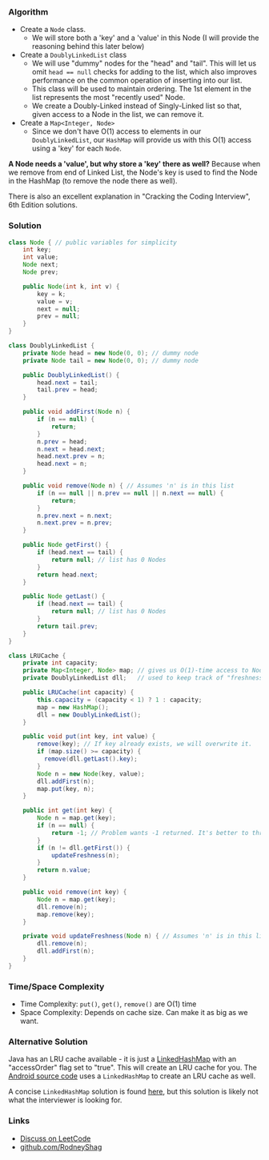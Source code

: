 ### Algorithm

- Create a `Node` class.
  - We will store both a 'key' and a 'value' in this Node (I will provide the reasoning behind this later below)
- Create a `DoublyLinkedList` class
  - We will use "dummy" nodes for the "head" and "tail". This will let us omit `head == null` checks for adding to the list, which also improves performance on the common operation of inserting into our list.
  - This class will be used to maintain ordering. The 1st element in the list represents the most "recently used" Node.
  - We create a Doubly-Linked instead of Singly-Linked list so that, given access to a Node in the list, we can remove it.
- Create a `Map<Integer, Node>`
  - Since we don't have O(1) access to elements in our `DoublyLinkedList`, our `HashMap` will provide us with this O(1) access using a 'key' for each `Node`.


__A Node needs a 'value', but why store a 'key' there as well?__ Because when we remove from end of Linked List, the Node's key is used to find the Node in the HashMap (to remove the node there as well).

There is also an excellent explanation in "Cracking the Coding Interview", 6th Edition solutions.

### Solution

```java
class Node { // public variables for simplicity
    int key;
    int value;
    Node next;
    Node prev;

    public Node(int k, int v) {
        key = k;
        value = v;
        next = null;
        prev = null;
    }
}
```

```java
class DoublyLinkedList {
    private Node head = new Node(0, 0); // dummy node
    private Node tail = new Node(0, 0); // dummy node

    public DoublyLinkedList() {
        head.next = tail;
        tail.prev = head;
    }

    public void addFirst(Node n) {
        if (n == null) {
            return;
        }
        n.prev = head;
        n.next = head.next;
        head.next.prev = n;
        head.next = n;
    }

    public void remove(Node n) { // Assumes 'n' is in this list
        if (n == null || n.prev == null || n.next == null) {
            return;
        }
        n.prev.next = n.next;
        n.next.prev = n.prev;
    }

    public Node getFirst() {
        if (head.next == tail) {
            return null; // list has 0 Nodes
        }
        return head.next;
    }

    public Node getLast() {
        if (head.next == tail) {
            return null; // list has 0 Nodes
        }
        return tail.prev;
    }
}
```

```java
class LRUCache {
    private int capacity;
    private Map<Integer, Node> map; // gives us O(1)-time access to Nodes
    private DoublyLinkedList dll;   // used to keep track of "freshness" of Nodes

    public LRUCache(int capacity) {
        this.capacity = (capacity < 1) ? 1 : capacity;
        map = new HashMap();
        dll = new DoublyLinkedList();
    }

    public void put(int key, int value) {
        remove(key); // If key already exists, we will overwrite it.
        if (map.size() >= capacity) {
          remove(dll.getLast().key);
        }
        Node n = new Node(key, value);
        dll.addFirst(n);
        map.put(key, n);
    }

    public int get(int key) {
        Node n = map.get(key);
        if (n == null) {
            return -1; // Problem wants -1 returned. It's better to throw Exception instead.
        }
        if (n != dll.getFirst()) {
            updateFreshness(n);
        }
        return n.value;
    }

    public void remove(int key) {
        Node n = map.get(key);
        dll.remove(n);
        map.remove(key);
    }

    private void updateFreshness(Node n) { // Assumes 'n' is in this list
        dll.remove(n);
        dll.addFirst(n);
    }
}
```

### Time/Space Complexity

-  Time Complexity: `put()`, `get()`, `remove()` are O(1) time
- Space Complexity: Depends on cache size. Can make it as big as we want.

### Alternative Solution

Java has an LRU cache available - it is just a [LinkedHashMap](https://docs.oracle.com/javase/8/docs/api/java/util/LinkedHashMap.html) with an "accessOrder" flag set to "true". This will create an LRU cache for you. The [Android source code](https://android.googlesource.com/platform/frameworks/support.git/+/795b97d901e1793dac5c3e67d43c96a758fec388/v4/java/android/support/v4/util/LruCache.java) uses a `LinkedHashMap` to create an LRU cache as well.

A concise `LinkedHashMap` solution is found [here](https://leetcode.com/problems/lru-cache/discuss/45939/Laziest-implementation%3A-Java's-LinkedHashMap-takes-care-of-everything), but this solution is likely not what the interviewer is looking for.

### Links

- [Discuss on LeetCode](https://leetcode.com/problems/lru-cache/discuss/309691)
- [github.com/RodneyShag](https://github.com/RodneyShag)

